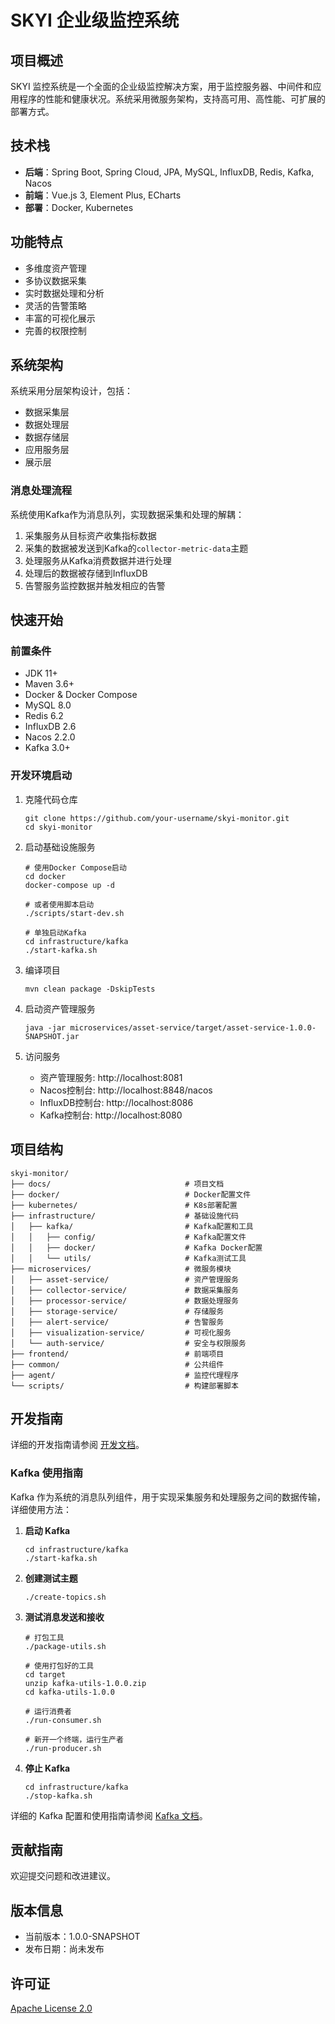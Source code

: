 # SKYI 企业级监控系统

## 项目概述

SKYI 监控系统是一个全面的企业级监控解决方案，用于监控服务器、中间件和应用程序的性能和健康状况。系统采用微服务架构，支持高可用、高性能、可扩展的部署方式。

## 技术栈

- **后端**：Spring Boot, Spring Cloud, JPA, MySQL, InfluxDB, Redis, Kafka, Nacos
- **前端**：Vue.js 3, Element Plus, ECharts
- **部署**：Docker, Kubernetes

## 功能特点

- 多维度资产管理
- 多协议数据采集
- 实时数据处理和分析
- 灵活的告警策略
- 丰富的可视化展示
- 完善的权限控制

## 系统架构

系统采用分层架构设计，包括：
- 数据采集层
- 数据处理层
- 数据存储层
- 应用服务层
- 展示层

### 消息处理流程

系统使用Kafka作为消息队列，实现数据采集和处理的解耦：

1. 采集服务从目标资产收集指标数据
2. 采集的数据被发送到Kafka的`collector-metric-data`主题
3. 处理服务从Kafka消费数据并进行处理
4. 处理后的数据被存储到InfluxDB
5. 告警服务监控数据并触发相应的告警

## 快速开始

### 前置条件

- JDK 11+
- Maven 3.6+
- Docker & Docker Compose
- MySQL 8.0
- Redis 6.2
- InfluxDB 2.6
- Nacos 2.2.0
- Kafka 3.0+

### 开发环境启动

1. 克隆代码仓库
    ```
    git clone https://github.com/your-username/skyi-monitor.git
    cd skyi-monitor
    ```

2. 启动基础设施服务
    ```
    # 使用Docker Compose启动
    cd docker
    docker-compose up -d
    
    # 或者使用脚本启动
    ./scripts/start-dev.sh
    
    # 单独启动Kafka
    cd infrastructure/kafka
    ./start-kafka.sh
    ```

3. 编译项目
    ```
    mvn clean package -DskipTests
    ```

4. 启动资产管理服务
    ```
    java -jar microservices/asset-service/target/asset-service-1.0.0-SNAPSHOT.jar
    ```

5. 访问服务
    - 资产管理服务: http://localhost:8081
    - Nacos控制台: http://localhost:8848/nacos
    - InfluxDB控制台: http://localhost:8086
    - Kafka控制台: http://localhost:8080

## 项目结构

```
skyi-monitor/
├── docs/                              # 项目文档
├── docker/                            # Docker配置文件
├── kubernetes/                        # K8s部署配置
├── infrastructure/                    # 基础设施代码
│   ├── kafka/                         # Kafka配置和工具
│   │   ├── config/                    # Kafka配置文件
│   │   ├── docker/                    # Kafka Docker配置
│   │   └── utils/                     # Kafka测试工具
├── microservices/                     # 微服务模块
│   ├── asset-service/                 # 资产管理服务
│   ├── collector-service/             # 数据采集服务
│   ├── processor-service/             # 数据处理服务
│   ├── storage-service/               # 存储服务
│   ├── alert-service/                 # 告警服务
│   ├── visualization-service/         # 可视化服务
│   └── auth-service/                  # 安全与权限服务
├── frontend/                          # 前端项目
├── common/                            # 公共组件
├── agent/                             # 监控代理程序
└── scripts/                           # 构建部署脚本
```

## 开发指南

详细的开发指南请参阅 [开发文档](docs/README.md)。

### Kafka 使用指南

Kafka 作为系统的消息队列组件，用于实现采集服务和处理服务之间的数据传输，详细使用方法：

1. **启动 Kafka**
   ```
   cd infrastructure/kafka
   ./start-kafka.sh
   ```

2. **创建测试主题**
   ```
   ./create-topics.sh
   ```

3. **测试消息发送和接收**
   ```
   # 打包工具
   ./package-utils.sh
   
   # 使用打包好的工具
   cd target
   unzip kafka-utils-1.0.0.zip
   cd kafka-utils-1.0.0
   
   # 运行消费者
   ./run-consumer.sh
   
   # 新开一个终端，运行生产者
   ./run-producer.sh
   ```

4. **停止 Kafka**
   ```
   cd infrastructure/kafka
   ./stop-kafka.sh
   ```

详细的 Kafka 配置和使用指南请参阅 [Kafka 文档](infrastructure/kafka/README.md)。

## 贡献指南

欢迎提交问题和改进建议。

## 版本信息

- 当前版本：1.0.0-SNAPSHOT
- 发布日期：尚未发布

## 许可证

[Apache License 2.0](LICENSE) 